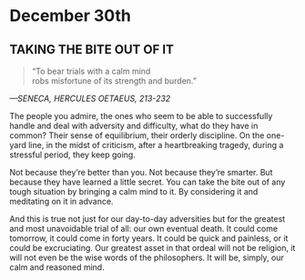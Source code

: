 # December 30th

## TAKING THE BITE OUT OF IT

> “To bear trials with a calm mind  
> robs misfortune of its strength and burden.”

_—SENECA, HERCULES OETAEUS, 213-232_

The people you admire, the ones who seem to be able to successfully handle and deal with adversity and difficulty, what do they have in common? Their sense of equilibrium, their orderly discipline. On the one-yard line, in the midst of criticism, after a heartbreaking tragedy, during a stressful period, they keep going.

Not because they’re better than you. Not because they’re smarter. But because they have learned a little secret. You can take the bite out of any tough situation by bringing a calm mind to it. By considering it and meditating on it in advance.

And this is true not just for our day-to-day adversities but for the greatest and most unavoidable trial of all: our own eventual death. It could come tomorrow, it could come in forty years. It could be quick and painless, or it could be excruciating. Our greatest asset in that ordeal will not be religion, it will not even be the wise words of the philosophers. It will be, simply, our calm and reasoned mind.
